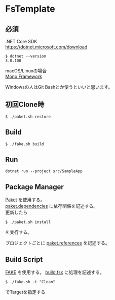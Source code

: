 # FsTemplate

## 必須
.NET Core SDK  
https://dotnet.microsoft.com/download

```shell
$ dotnet --version
3.0.100
```

macOS/Linuxの場合  
[Mono Framework](https://www.mono-project.com/download/stable/)  

Windowsの人はGit Bashとか使うといいと思います。

## 初回Clone時
```shell
$ ./paket.sh restore
```

## Build
```shell
$ ./fake.sh build
```

## Run
```
dotnet run --project src/SampleApp
```

## Package Manager
[Paket](https://fsprojects.github.io/Paket/index.html) を使用する。  
[paket.dependencies](paket.dependencies) に依存関係を記述する。  
更新したら
```shell
$ ./paket.sh install
```
を実行する。

プロジェクトごとに [paket.references](src/SampleApp/paket.references) を記述する。

## Build Script
[FAKE](https://fake.build/) を使用する。
[build.fsx](build.fsx) に処理を記述する。
```shell
$ ./fake.sh -t "Clean"
```
でTargetを指定する

